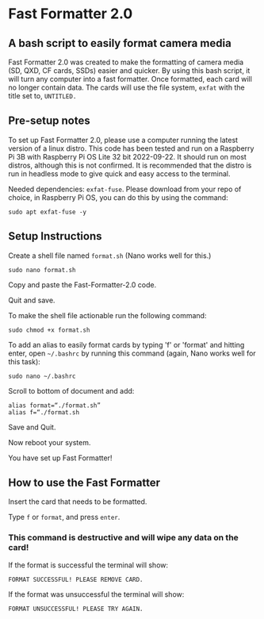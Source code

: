 # Fast Formatter 2.0

## A bash script to easily format camera media

Fast Formatter 2.0 was created to make the formatting of camera media (SD, QXD, CF cards, SSDs) easier and quicker. By using this bash script, it will turn any computer into a fast formatter. Once formatted, each card will no longer contain data. The cards will use the file system, `exfat` with the title set to, `UNTITLED.` 

## Pre-setup notes

To set up Fast Formatter 2.0, please use a computer running the latest version of a linux distro. This code has been tested and run on a Raspberry Pi 3B with Raspberry Pi OS Lite 32 bit 2022-09-22. It should run on most distros, although this is not confirmed. It is recommended that the distro is run in headless mode to give quick and easy access to the terminal. 

Needed dependencies: `exfat-fuse`. Please download from your repo of choice, in Raspberry Pi OS, you can do this by using the command:

```
sudo apt exfat-fuse -y
```

## Setup Instructions

Create a shell file named `format.sh` (Nano works well for this.)

```
sudo nano format.sh
```

Copy and paste the Fast-Formatter-2.0 code.

Quit and save.

To make the shell file actionable run the following command:

```
sudo chmod +x format.sh
```

To add an alias to easily format cards by typing 'f' or 'format' and hitting enter, open `~/.bashrc` by running this command (again, Nano works well for this task):

```
sudo nano ~/.bashrc
```

Scroll to bottom of document and add:

```
alias format=“./format.sh”
alias f=“./format.sh
```

Save and Quit.

Now reboot your system.

You have set up Fast Formatter!

## How to use the Fast Formatter

Insert the card that needs to be formatted.

Type `f` or `format`, and press `enter`. 

### This command is destructive and will wipe any data on the card! 

If the format is successful the terminal will show:

`FORMAT SUCCESSFUL! PLEASE REMOVE CARD.`

If the format was unsuccessful the terminal will show: 

`FORMAT UNSUCCESSFUL! PLEASE TRY AGAIN.`
